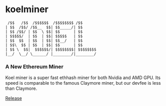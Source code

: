# koelminer


	 /$$   /$$  /$$$$$$  /$$$$$$$$ /$$
	| $$  /$$/ /$$__  $$| $$_____/| $$
	| $$ /$$/ | $$  \ $$| $$      | $$        
	| $$$$$/  | $$  | $$| $$$$$   | $$            
	| $$  $$  | $$  | $$| $$__/   | $$         
	| $$\  $$ | $$  | $$| $$      | $$
	| $$ \  $$|  $$$$$$/| $$$$$$$$| $$$$$$$$
	|__/  \__/ \______/ |________/|________/


### A New Ethereum Miner

Koel miner is a super fast ethhash miner for both Nvidia and AMD GPU. Its speed is comparable to the famous Claymore miner, but our devfee is less than Claymore.

[Release](https://github.com/koel-miner/koelminer/releases)
